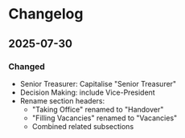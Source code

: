 # Changelog

## 2025-07-30

### Changed

-   Senior Treasurer: Capitalise "Senior Treasurer"
-   Decision Making: include Vice-President
-   Rename section headers:
    -   "Taking Office" renamed to "Handover"
    -   "Filling Vacancies" renamed to "Vacancies"
    -   Combined related subsections
